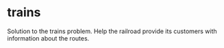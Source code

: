 trains
======

Solution to the trains problem. Help the railroad provide its customers with information about the routes.
